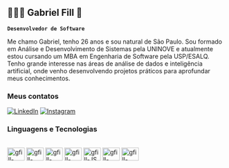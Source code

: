 ## 👨🏽‍💻 Gabriel Fill 👋

**`Desenvolvedor de Software`**

Me chamo Gabriel, tenho 26 anos e sou natural de São Paulo. Sou formado em Análise e Desenvolvimento de Sistemas pela UNINOVE e atualmente estou cursando um MBA em Engenharia de Software pela USP/ESALQ.
Tenho grande interesse nas áreas de análise de dados e inteligência artificial, onde venho desenvolvendo projetos práticos para aprofundar meus conhecimentos.

<h3 align="left">Meus contatos</h3>

[![LinkedIn](https://img.shields.io/badge/LinkedIn-0077B5?style=for-the-badge&logo=linkedin&logoColor=white)](https://www.linkedin.com/in/gabriel-fill-53b039234/)  [![Instagram](https://img.shields.io/badge/Instagram-E4405F?style=for-the-badge&logo=instagram&logoColor=white)](https://www.instagram.com/xgfilx/)
###

### Linguagens e Tecnologias

<div style="display: inline_block"><br>
  <img align="center" alt="gfill-Python" height="30" width="40" src="https://cdn.jsdelivr.net/gh/devicons/devicon@latest/icons/python/python-original.svg">
  <img align="center" alt="gfill-SQL" height="30" width="40" src="https://cdn.jsdelivr.net/gh/devicons/devicon@latest/icons/azuresqldatabase/azuresqldatabase-original.svg">
  <img align="center" alt="gfill-HTML5" height="30" width="40" src="https://cdn.jsdelivr.net/gh/devicons/devicon@latest/icons/html5/html5-original.svg">
  <img align="center" alt="gfill-CSS" height="30" width="40" src="https://cdn.jsdelivr.net/gh/devicons/devicon@latest/icons/css3/css3-original.svg">
  <img align="center" alt="gfill-JS" height="30" width="40" src="https://cdn.jsdelivr.net/gh/devicons/devicon@latest/icons/javascript/javascript-original.svg">
  <img align="center" alt="gfill-Java" height="30" width="40" src="https://cdn.jsdelivr.net/gh/devicons/devicon@latest/icons/java/java-original.svg">
  <img align="center" alt="gfill-Spring" height="30" width="40" src="https://cdn.jsdelivr.net/gh/devicons/devicon@latest/icons/spring/spring-original.svg">
</div>
  


           
            
          
          
